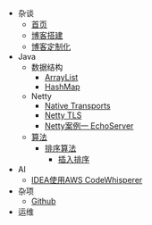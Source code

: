 * 杂谈
	* [首页](/ "Silverados的个人博客")
	* [博客搭建](blog/博客搭建.md "搭建一个博客 | Silverados")
    * [博客定制化](blog/博客定制化.md "博客定制化 | Silverados")
* Java
    * 数据结构
		* [ArrayList](/java/datastructure/ArrayList.md "ArrayList详解 | Silverados")
        * [HashMap](/java/datastructure/HashMap.md "HashMap详解 | Silverados")
    * Netty
        * [Native Transports](/java/netty/Netty性能优化_Native_Transports.md "Native性能优化之Native transports | Silverados")
        * [Netty TLS](/java/netty/Netty_TLS.md "Netty传输协议安全")
        * [Netty案例一 EchoServer](/java/netty/demo/demo1_echo.md "Netty案例一: 回显服务器")
    * [算法](/java/algorithms/README.md "算法 | Silverados")
      * [排序算法](/java/algorithms/sorts/README.md "排序算法 | Silverados")
          * [插入排序](/java/algorithms/sorts/InsertSort.md "插入算法 | Silverados")
* AI
    * [IDEA使用AWS CodeWhisperer](/ai/IDEA使用CodeWhisperer.md "IDEA使用AWS CodeWhisperer | Silverados") 
* 杂项
    * [Github](/misc/github_contribution_activity.md "Github中Contribution activity不展示commit | Silverados")
* 运维
